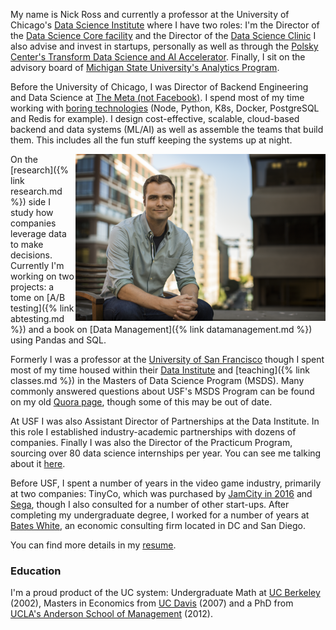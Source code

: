 <!-- This File is used by both the about and index page -->
My name is Nick Ross and currently a professor at the University of Chicago's [Data Science Institute](https://datascience.uchicago.edu/) where I have two roles: I'm the Director of the [Data Science Core facility](https://datascience.uchicago.edu/research/data-science-software-development-core/) and the Director of the [Data Science Clinic](https://datascience.uchicago.edu/education/data-science-clinic/) I also advise and invest in startups, personally as well as through the [Polsky Center's Transform Data Science and AI Accelerator](https://polsky.uchicago.edu/programs-events/transform/). Finally, I sit on the advisory board of [Michigan State University's Analytics Program](https://broad.msu.edu/masters/business-data-science-analytics/board/).

Before the University of Chicago, I was Director of Backend Engineering and Data Science at [The Meta (not Facebook)](https://themeta.com/). I spend most of my time working with [boring technologies](http://boringtechnology.club/) (Node, Python, K8s, Docker, PostgreSQL and Redis for example). I design cost-effective, scalable, cloud-based backend and data systems (ML/AI) as well as assemble the teams that build them. This includes all the fun stuff keeping the systems up at night.

<div style="float: right;margin-left 0px; margin-right: 0px;"><img src="/images/NickRossPhoto.png" width="400" alt="Professional headshot of Nick Ross" /></div>

On the [research]({% link research.md %}) side I study how companies leverage data to make decisions. Currently I'm working on two projects: a tome on [A/B testing]({% link abtesting.md %}) and a book on [Data Management]({% link datamanagement.md %}) using Pandas and SQL.

Formerly I was a professor at the [University of San Francisco](https://www.usfca.edu) though I spent most of my time housed within their [Data Institute](https://www.usfca.edu/data-institute) and [teaching]({% link classes.md %}) in the Masters of Data Science Program (MSDS). Many commonly answered questions about USF's MSDS Program can be found on my old [Quora page](https://www.quora.com/profile/Nicholas-Ross), though some of this may be out of date.

At USF I was also Assistant Director of Partnerships at the Data Institute. In this role I established industry-academic partnerships with dozens of companies. Finally I was also the Director of the Practicum Program, sourcing over 80 data science internships per year. You can see me talking about it [here](https://www.youtube.com/watch?v=O17hZq3iM1A).

Before USF, I spent a number of years in the video game industry, primarily at two companies: TinyCo, which was purchased by [JamCity in 2016](https://www.jamcity.com/why-were-buying-tinyco/) and [Sega](https://www.sega.com/), though I also consulted for a number of other start-ups. After completing my undergraduate degree, I worked for a number of years at [Bates White](https://www.bateswhite.com/), an economic consulting firm located in DC and San Diego. 

You can find more details in my [resume](/assets/RossResume.pdf).

### Education 

I'm a proud product of the UC system: Undergraduate Math at [UC Berkeley](https://math.berkeley.edu/) (2002), Masters in Economics from [UC Davis](https://economics.ucdavis.edu/) (2007) and a PhD from [UCLA's Anderson School of Management](https://www.anderson.ucla.edu/) (2012).

